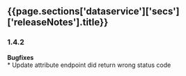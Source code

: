 <h2 id="{{page.sections['dataservice']['secs']['releaseNotes'].anchor}}">{{page.sections['dataservice']['secs']['releaseNotes'].title}}</h2>

<p></p>
<div class="panel panel-primary">
  <div class="panel-heading">
    <span><h3 class="panel-title">1.4.2</h3></span>
    <span style="float: right;"></span>
  </div>
  <div class="panel-body">
    <b>Bugfixes</b><br/>
    * Update attribute endpoint did return wrong status code
  </div>
</div>